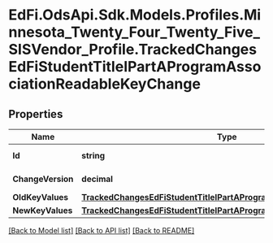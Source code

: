 # EdFi.OdsApi.Sdk.Models.Profiles.Minnesota_Twenty_Four_Twenty_Five_SISVendor_Profile.TrackedChangesEdFiStudentTitleIPartAProgramAssociationReadableKeyChange

## Properties

Name | Type | Description | Notes
------------ | ------------- | ------------- | -------------
**Id** | **string** | Resource identifier | [optional] 
**ChangeVersion** | **decimal** | Change version | [optional] 
**OldKeyValues** | [**TrackedChangesEdFiStudentTitleIPartAProgramAssociationReadableKey**](TrackedChangesEdFiStudentTitleIPartAProgramAssociationReadableKey.md) |  | [optional] 
**NewKeyValues** | [**TrackedChangesEdFiStudentTitleIPartAProgramAssociationReadableKey**](TrackedChangesEdFiStudentTitleIPartAProgramAssociationReadableKey.md) |  | [optional] 

[[Back to Model list]](../README.md#documentation-for-models) [[Back to API list]](../README.md#documentation-for-api-endpoints) [[Back to README]](../README.md)

